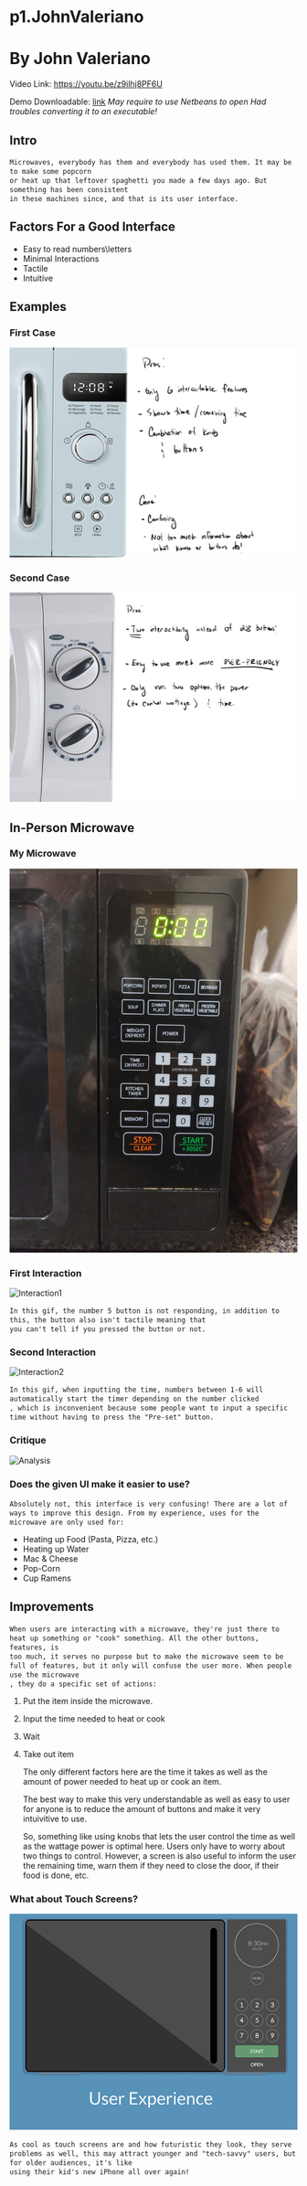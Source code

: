 # p1.JohnValeriano
 
# By John Valeriano

Video Link: https://youtu.be/z9ilhj8PF6U

Demo Downloadable: [link](p1.johnvaleriano.rar)
*May require to use Netbeans to open Had troubles converting it to an executable!*

## Intro
    Microwaves, everybody has them and everybody has used them. It may be to make some popcorn
    or heat up that leftover spaghetti you made a few days ago. But something has been consistent 
    in these machines since, and that is its user interface. 

## Factors For a Good Interface 
* Easy to read numbers\letters
* Minimal Interactions 
* Tactile 
* Intuitive

## Examples 
### First Case
![First Case](https://github.com/jovaleri/p1.JohnValeriano/blob/main/images/1.jpg)
### Second Case
![Second Case](https://github.com/jovaleri/p1.JohnValeriano/blob/main/images/2.jpg)

## In-Person Microwave 
### My Microwave
![My Microwave](https://github.com/jovaleri/p1.JohnValeriano/blob/main/images/microwave.jpg)
### First Interaction
![Interaction1](https://github.com/jovaleri/p1.JohnValeriano/blob/main/images/gif1.gif)

    In this gif, the number 5 button is not responding, in addition to this, the button also isn't tactile meaning that 
    you can't tell if you pressed the button or not.

### Second Interaction 
![Interaction2](https://github.com/jovaleri/p1.JohnValeriano/blob/main/images/gif2.gif)

    In this gif, when inputting the time, numbers between 1-6 will automatically start the timer depending on the number clicked
    , which is inconvenient because some people want to input a specific time without having to press the "Pre-set" button. 

### Critique
![Analysis](https://github.com/jovaleri/p1.JohnValeriano/blob/main/images/3.png)

### Does the given UI make it easier to use? 

    Absolutely not, this interface is very confusing! There are a lot of ways to improve this design. From my experience, uses for the microwave are only used for: 

* Heating up Food (Pasta, Pizza, etc.)
* Heating up Water
* Mac & Cheese
* Pop-Corn
* Cup Ramens 


## Improvements

    When users are interacting with a microwave, they're just there to heat up something or "cook" something. All the other buttons, features, is
    too much, it serves no purpose but to make the microwave seem to be full of features, but it only will confuse the user more. When people use the microwave
    , they do a specific set of actions: 
    
1. Put the item inside the microwave. 
2. Input the time needed to heat or cook
3. Wait
4. Take out item

    The only different factors here are the time it takes as well as the amount of power needed to heat up or cook an item. 

    The best way to make this very understandable as well as easy to user for anyone is to reduce the amount of buttons and make it very intuivitive to use. 

    So, something like using knobs that lets the user control the time as well as the wattage power is optimal here. Users only have to worry about two things
    to control. However, a screen is also useful to inform the user the remaining time, warn them if they need to close the door, if their food is done, etc. 


### What about Touch Screens? 

![Redesign](https://github.com/jovaleri/p1.JohnValeriano/blob/main/images/redesign.gif)

    As cool as touch screens are and how futuristic they look, they serve problems as well, this may attract younger and "tech-savvy" users, but for older audiences, it's like
    using their kid's new iPhone all over again! 